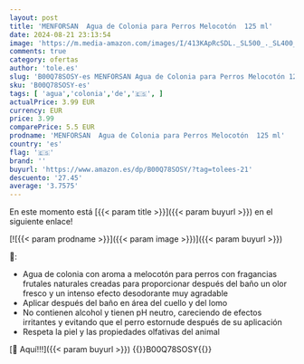 ```yaml
---
layout: post
title: 'MENFORSAN  Agua de Colonia para Perros Melocotón  125 ml'
date: 2024-08-21 23:13:54
image: 'https://m.media-amazon.com/images/I/413KApRcSDL._SL500_._SL400_.jpg'
comments: true
category: ofertas
author: 'tole.es'
slug: 'B00Q78SOSY-es MENFORSAN Agua de Colonia para Perros Melocotón 125 ml'
sku: 'B00Q78SOSY-es'
tags: [ 'agua','colonia','de','🇪🇸', ]
actualPrice: 3.99 EUR
currency: EUR
price: 3.99
comparePrice: 5.5 EUR
prodname: 'MENFORSAN  Agua de Colonia para Perros Melocotón  125 ml'
country: 'es'
flag: '🇪🇸'
brand: ''
buyurl: 'https://www.amazon.es/dp/B00Q78SOSY/?tag=tolees-21'
descuento: '27.45'
average: '3.7575'
---
```


En este momento está [{{< param title >}}]({{< param buyurl >}}) en el siguiente enlace!

[![{{< param prodname >}}]({{< param image >}})]({{< param buyurl >}})

🔎:

- Agua de colonia con aroma a melocotón para perros con fragancias frutales naturales creadas para proporcionar después del baño un olor fresco y un intenso efecto desodorante muy agradable
- Aplicar después del baño en área del cuello y del lomo
- No contienen alcohol y tienen pH neutro, careciendo de efectos irritantes y evitando que el perro estornude después de su aplicación
- Respeta la piel y las propiedades olfativas del animal

[🛒 Aquí!!!]({{< param buyurl >}})
{{<world>}}B00Q78SOSY{{</world>}}
